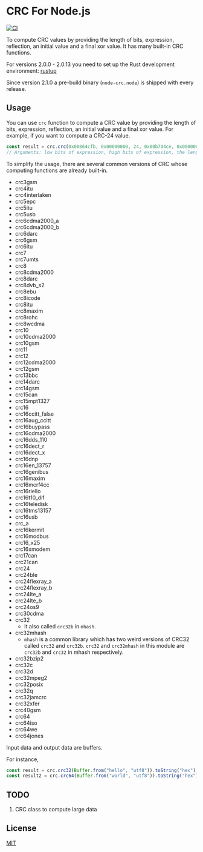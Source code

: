 CRC For Node.js
=================================

[![CI](https://github.com/magiclen/node-crc/actions/workflows/ci.yml/badge.svg)](https://github.com/magiclen/node-crc/actions/workflows/ci.yml)

To compute CRC values by providing the length of bits, expression, reflection, an initial value and a final xor value. It has many built-in CRC functions.

For versions 2.0.0 - 2.0.13 you need to set up the Rust development environment: [rustup](https://rustup.rs/)

Since version 2.1.0 a pre-build binary (`node-crc.node`) is shipped with every release.

## Usage

You can use `crc` function to compute a CRC value by providing the length of bits, expression, reflection, an initial value and a final xor value. For example, if you want to compute a CRC-24 value.

```javascript
const result = crc.crc(0x00864cfb, 0x00000000, 24, 0x00b704ce, 0x00000000, 0x00000000, 0x00000000, false, Buffer.from("hello", "utf8")).toString("hex");
// Arguments: low bits of expression, high bits of expression, the length of bits, low bits of the initial value, high bits of the initial value, low bits of the final xor value, high bits of the final xor value, reflection, the source data buffer
```

To simplify the usage, there are several common versions of CRC whose computing functions are already built-in.

* crc3gsm
* crc4itu
* crc4interlaken
* crc5epc
* crc5itu
* crc5usb
* crc6cdma2000_a
* crc6cdma2000_b
* crc6darc
* crc6gsm
* crc6itu
* crc7
* crc7umts
* crc8
* crc8cdma2000
* crc8darc
* crc8dvb_s2
* crc8ebu
* crc8icode
* crc8itu
* crc8maxim
* crc8rohc
* crc8wcdma
* crc10
* crc10cdma2000
* crc10gsm
* crc11
* crc12
* crc12cdma2000
* crc12gsm
* crc13bbc
* crc14darc
* crc14gsm
* crc15can
* crc15mpt1327
* crc16
* crc16ccitt_false
* crc16aug_ccitt
* crc16buypass
* crc16cdma2000
* crc16dds_110
* crc16dect_r
* crc16dect_x
* crc16dnp
* crc16en_13757
* crc16genibus
* crc16maxim
* crc16mcrf4cc
* crc16riello
* crc16t10_dif
* crc16teledisk
* crc16tms13157
* crc16usb
* crc_a
* crc16kermit
* crc16modbus
* crc16_x25
* crc16xmodem
* crc17can
* crc21can
* crc24
* crc24ble
* crc24flexray_a
* crc24flexray_b
* crc24lte_a
* crc24lte_b
* crc24os9
* crc30cdma
* crc32
    * It also called `crc32b` in `mhash`.
* crc32mhash
    * `mhash` is a common library which has two weird versions of CRC32 called `crc32` and `crc32b`. `crc32` and `crc32mhash` in this module are `crc32b` and `crc32` in mhash respectively.
* crc32bzip2
* crc32c
* crc32d
* crc32mpeg2
* crc32posix
* crc32q
* crc32jamcrc
* crc32xfer
* crc40gsm
* crc64
* crc64iso
* crc64we
* crc64jones

Input data and output data are buffers.

For instance,

```javascript
const result = crc.crc32(Buffer.from("hello", "utf8")).toString("hex");
const result2 = crc.crc64(Buffer.from("world", "utf8")).toString("hex");
```

## TODO

1. CRC class to compute large data

## License

[MIT](LICENSE)
